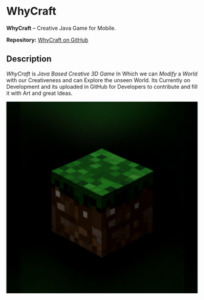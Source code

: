 # WhyCraft

**WhyCraft** – Creative Java Game for Mobile.

**Repository:** [WhyCraft on GitHub](https://github.com/Skyro7777777/WhyCraft)

## Description

*WhyCraft* is *Java Based Creative 3D Game* In Which we can *Modify* a *World* with our Creativeness and can Explore the unseen World.
Its Currently on Development and its uploaded in GitHub for Developers to contribute and fill it with Art and great Ideas.

![App Launcher Icon](app/src/main/res/minmap-hdpi/ic_launcher.jpg)
